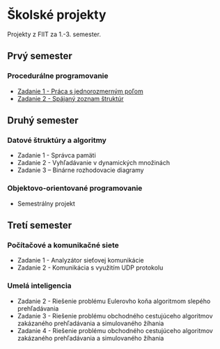 # Školské projekty
Projekty z FIIT za 1.-3. semester.

## Prvý semester
### Procedurálne programovanie
- [Zadanie 1 - Práca s jednorozmerným poľom](https://github.com/DavidPenta/skolske_projekty/tree/main/Procedur%C3%A1lne%20programovanie)
- [Zadanie 2 - Spájaný zoznam štruktúr](Zadanie%202%20-%20Spájaný%20zoznam%20štruktúr)

## Druhý semester
### Datové štruktúry a algoritmy
- Zadanie 1 - Správca pamäti
- Zadanie 2 - Vyhľadávanie v dynamických množinách
- Zadanie 3 – Binárne rozhodovacie diagramy

### Objektovo-orientované programovanie
- Semestrálny projekt

## Tretí semester
### Počítačové a komunikačné siete
- Zadanie 1 - Analyzátor sieťovej komunikácie
- Zadanie 2 - Komunikácia s využitím UDP protokolu

### Umelá inteligencia
- Zadanie 2 - Riešenie problému Eulerovho koňa algoritmom slepého prehľadávania
- Zadanie 3 - Riešenie problému obchodného cestujúceho algoritmov zakázaného prehľadávania a simulovaného žíhania
- Zadanie 4 - Riešenie problému obchodného cestujúceho algoritmov zakázaného prehľadávania a simulovaného žíhania
